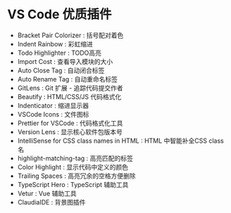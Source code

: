 # VS Code 优质插件

- Bracket Pair Colorizer : 括号配对着色
- Indent Rainbow : 彩虹缩进
- Todo Highlighter : TODO高亮
- Import Cost : 查看导入模块的大小
- Auto Close Tag : 自动闭合标签
- Auto Rename Tag : 自动重命名标签
- GitLens : Git 扩展 - 追踪代码提交作者
- Beautify : HTML/CSS/JS 代码格式化
- Indenticator : 缩进显示器
- VSCode Icons : 文件图标
- Prettier for VSCode : 代码格式化工具
- Version Lens : 显示核心软件包版本号
- IntelliSense for CSS class names in HTML : HTML 中智能补全CSS class名
- highlight-matching-tag : 高亮匹配的标签
- Color Highlight : 显示代码中定义的颜色
- Trailing Spaces : 高亮冗余的空格方便删除
- TypeScript Hero : TypeScript 辅助工具
- Vetur : Vue 辅助工具
- ClaudiaIDE : 背景图插件
